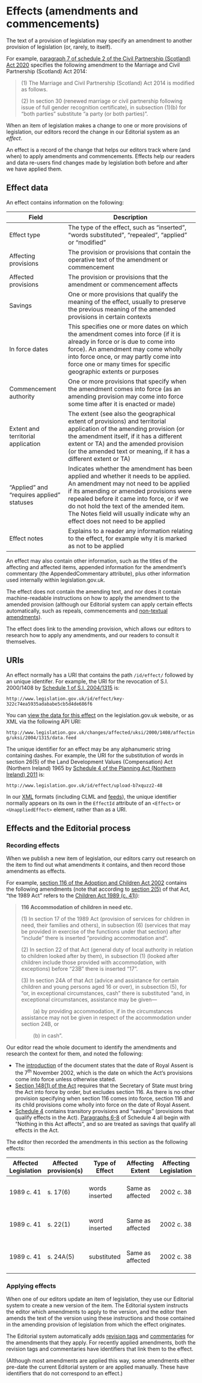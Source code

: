 # Effects (amendments and commencements)

The text of a provision of legislation may specify an amendment to another provision of legislation (or, rarely, to itself). 

For example, [paragraph 7 of schedule 2 of the Civil Partnership (Scotland) Act 2020](https://www.legislation.gov.uk/asp/2020/15/schedule/2/paragraph/7) specifies the following amendment to the Marriage and Civil Partnership (Scotland) Act 2014:

> (1) The Marriage and Civil Partnership (Scotland) Act 2014 is modified as follows.
>
> (2) In section 30 (renewed marriage or civil partnership following issue of full gender recognition certificate), in subsection (1)(b) for “both parties” substitute “a party (or both parties)”.

When an item of legislation makes a change to one or more provisions of legislation, our editors record the change in our Editorial system as an *effect*. 

An effect is a record of the change that helps our editors track where (and when) to apply amendments and commencements. Effects help our readers and data re-users find changes made by legislation both before and after we have applied them.

## Effect data

An effect contains information on the following:

|Field|Description|
|---|---|
|Effect type|The type of the effect, such as “inserted”, “words substituted”, “repealed”, “applied” or “modified”|
|Affecting provisions|The provision or provisions that contain the operative text of the amendment or commencement|
|Affected provisions|The provision or provisions that the amendment or commencement affects|
|Savings|One or more provisions that qualify the meaning of the effect, usually to preserve the previous meaning of the amended provisions in certain contexts|
|In force dates|This specifies one or more dates on which the amendment comes into force (if it is already in force or is due to come into force). An amendment may come wholly into force once, or may partly come into force one or many times for specific geographic extents or purposes|
|Commencement authority|One or more provisions that specify when the amendment comes into force (as an amending provision may come into force some time after it is enacted or made)|
|Extent and territorial application|The extent (see also the geographical extent of provisions) and territorial application of the amending provision (or the amendment itself, if it has a different extent or TA) and the amended provision (or the amended text or meaning, if it has a different extent or TA)|
|“Applied” and “requires applied” statuses|Indicates whether the amendment has been applied and whether it needs to be applied. An amendment may not need to be applied if its amending or amended provisions were repealed before it came into force, or if we do not hold the text of the amended item. The Notes field will usually indicate why an effect does not need to be applied|
|Effect notes|Explains to a reader any information relating to the effect, for example why it is marked as not to be applied|

An effect may also contain other information, such as the titles of the affecting and affected items, appended information for the amendment’s commentary (the AppendedCommentary attribute), plus other information used internally within legislation.gov.uk.

The effect does not contain the amending text, and nor does it contain machine-readable instructions on how to apply the amendment to the amended provision (although our Editorial system can apply certain effects automatically, such as repeals, commencements and [non-textual amendments]()).

The effect does link to the amending provision, which allows our editors to research how to apply any amendments, and our readers to consult it themselves.

## URIs

An effect normally has a URI that contains the path `/id/effect/` followed by an unique identifer. For example, the URI for the revocation of S.I. 2000/1408 by [Schedule 1 of S.I. 2004/1315](http://www.legislation.gov.uk/id/uksi/2004/1315/schedule/I) is:

`http://www.legislation.gov.uk/id/effect/key-322c74ea5935adababe5cb5d4de686f6`

You can [view the data for this effect](http://www.legislation.gov.uk/changes/affected/uksi/2000/1408/affecting/uksi/2004/1315) on the legislation.gov.uk website, or as XML via the following API URI:

`http://www.legislation.gov.uk/changes/affected/uksi/2000/1408/affecting/uksi/2004/1315/data.feed`

The unique identifier for an effect may be any alphanumeric string containing dashes. For example, the URI for the substitution of words in section 26(5) of the Land Development Values (Compensation) Act (Northern Ireland) 1965 by [Schedule 4 of the Planning Act (Northern Ireland) 2011](http://www.legislation.gov.uk/id/nia/2011/25/schedule/4/paragraph/4) is:

`http://www.legislation.gov.uk/id/effect/upload-b7xquzz2-48`

In our [XML]() formats (including CLML and [feeds](../../search.md)), the unique identifier normally appears on its own in the `EffectId` attribute of an `<Effect>` or `<UnappliedEffect>` element, rather than as a URI.

## Effects and the Editorial process

### Recording effects

When we publish a new item of legislation, our editors carry out research on the item to find out what amendments it contains, and then record those amendments as effects.

For example, [section 116 of the Adoption and Children Act 2002](http://www.legislation.gov.uk/id/ukpga/2002/38/section/116) contains the following amendments (note that according to [section 2(5)](http://www.legislation.gov.uk/id/ukpga/2002/38/section/2) of that Act, “the 1989 Act” refers to the [Children Act 1989 (c. 41)](http://www.legislation.gov.uk/id/ukpga/1989/41)):

 > **116 Accommodation of children in need etc.**
 >
 > (1) In section 17 of the 1989 Act (provision of services for children in need, their families and others), in subsection (6) (services that may be provided in exercise of the functions under that section) after “include” there is inserted “providing accommodation and”.
 > 
 > (2) In section 22 of that Act (general duty of local authority in relation to children looked after by them), in subsection (1) (looked after children include those provided with accommodation, with exceptions) before “23B” there is inserted “17”.
 > 
 > (3) In section 24A of that Act (advice and assistance for certain children and young persons aged 16 or over), in subsection (5), for “or, in exceptional circumstances, cash” there is substituted “and, in exceptional circumstances, assistance may be given—
 > 
 > &nbsp;&nbsp;&nbsp;&nbsp;&nbsp;&nbsp;&nbsp;&nbsp;(a) by providing accommodation, if in the circumstances assistance may not be given in respect of the accommodation under section 24B, or
 >
 > &nbsp;&nbsp;&nbsp;&nbsp;&nbsp;&nbsp;&nbsp;&nbsp;(b) in cash”.

Our editor read the whole document to identify the amendments and research the context for them, and noted the following:

*   The [introduction](https://www.legislation.gov.uk/ukpga/2002/38/introduction/enacted) of the document states that the date of Royal Assent is the 7<sup>th</sup> November 2002, which is the date on which the Act’s provisions come into force unless otherwise stated.
*   [Section 148(1) of the Act](http://www.legislation.gov.uk/id/ukpga/2002/38/section/148/1) requires that the Secretary of State must bring the Act into force by order, but excludes section 116\. As there is no other provision specifying when section 116 comes into force, section 116 and its child provisions come wholly into force on the date of Royal Assent.
*   [Schedule 4](http://www.legislation.gov.uk/id/ukpga/2002/38/schedule/4) contains transitory provisions and “savings” (provisions that qualify effects in the Act). [Paragraphs 6-8](https://www.legislation.gov.uk/ukpga/2002/38/schedule/4#schedule-4-paragraph-6) of Schedule 4 all begin with “Nothing in this Act affects”, and so are treated as savings that qualify all effects in the Act.

The editor then recorded the amendments in this section as the following effects:

|Affected Legislation|Affected provision(s)|Type of Effect|Affecting Extent|Affecting Legislation|Affecting Provision|Sav|Commencement Authority|IF Date1|IF Date1 Qualification|
|--- |--- |--- |--- |--- |--- |--- |--- |--- |--- |
|1989 c. 41|s. 17(6)|words inserted|Same as affected|2002 c. 38|s. 116(1)|Sch. 4 para. 6-8|s. 148(1)|07/11/2002|wholly in force|
|1989 c. 41|s. 22(1)|word inserted|Same as affected|2002 c. 38|s. 116(2)|Sch. 4 para. 6-8|s. 148(1)|07/11/2002|wholly in force|
|1989 c. 41|s. 24A(5)|substituted|Same as affected|2002 c. 38|s. 116(3)|Sch. 4 para. 6-8|s. 148(1)|07/11/2002|wholly in force|

### Applying effects

When one of our editors update an item of legislation, they use our Editorial system to create a new version of the item. The Editorial system instructs the editor which amendments to apply to the version, and the editor then amends the text of the version using these instructions and those contained in the amending provision of legislation from which the effect originates.

The Editorial system automatically adds [revision tags]() and [commentaries]() for the amendments that they apply. For recently applied amendments, both the revision tags and commentaries have identifiers that link them to the effect.

(Although most amendments are applied this way, some amendments either pre-date the current Editorial system or are applied manually. These have identifiers that do not correspond to an effect.)